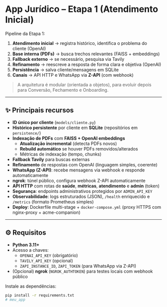 # App Jurídico – Etapa 1 (Atendimento Inicial)

Pipeline da Etapa 1:
1) **Atendimento inicial** → registra histórico, identifica o problema do cliente (OpenAI)  
2) **Base interna (PDFs)** → busca trechos relevantes (FAISS + embeddings)  
3) **Fallback externo** → se necessário, pesquisa via Tavily  
4) **Refinamento** → reescreve a resposta de forma clara e objetiva (OpenAI)  
5) **Persistência** → salva cliente/mensagens em SQLite  
6) **Canais** → API HTTP e WhatsApp via **Z-API** (com webhook)  

> A arquitetura é modular (orientada a objetos), para evoluir depois para Conversão, Fechamento e Onboarding.

---

## ✨ Principais recursos

- **ID único por cliente** (`models/cliente.py`)
- **Histórico persistente** por cliente em **SQLite** (repositórios em `persistence/`)
- **Indexação de PDFs** com **FAISS + OpenAI embeddings**
  - **Atualização incremental** (detecta PDFs novos)  
  - **Rebuild automático** se houver PDFs removidos/alterados
  - Métricas de indexação (tempo, chunks)
- **Fallback Tavily** para buscas externas
- **Refinamento** de respostas com OpenAI (linguagem simples, coerente)
- **WhatsApp (Z-API)**: recebe mensagens via webhook e responde automaticamente
- **ngrok**: túnel público, configura webhook Z-API automaticamente
- **API HTTP** com rotas de **saúde**, **métricas**, **atendimento** e **admin** (token)
- **Segurança**: endpoints administrativos protegidos por `ADMIN_API_KEY`
- **Observabilidade**: logs estruturados (JSON), `/health` enriquecido e `/metrics` (formato Prometheus simples)
- **Deploy**: Dockerfile multi-stage + `docker-compose.yml` (proxy HTTPS com nginx-proxy + acme-companion)

---

## ⚙️ Requisitos

- **Python 3.11+**
- Acesso a chaves:
  - `OPENAI_API_KEY` (obrigatório)
  - `TAVILY_API_KEY` (opcional)
  - `ZAPI_INSTANCE_ID`, `ZAPI_TOKEN` (para WhatsApp via Z-API)
- (Opcional) **ngrok** (`NGROK_AUTHTOKEN`) para testes locais com webhook público

Instale as dependências:
```bash
pip install -r requirements.txt
# meu_app
